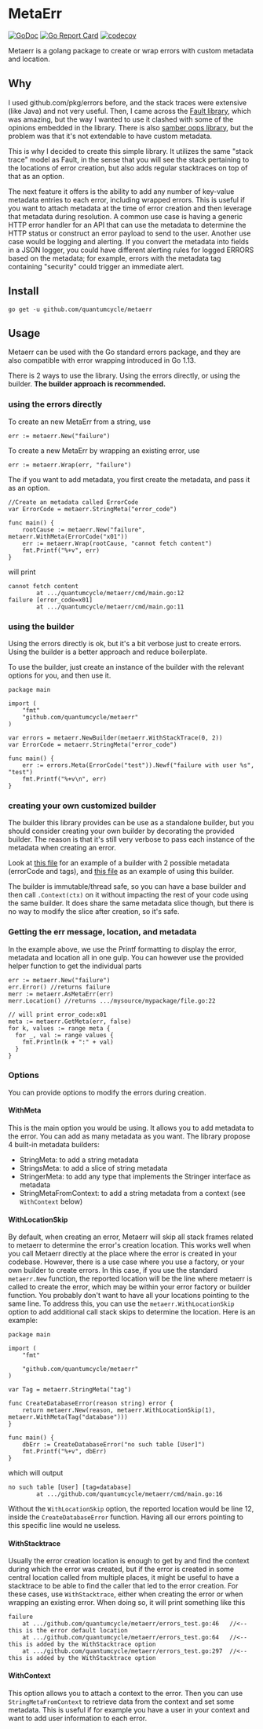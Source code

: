 # MetaErr

[![GoDoc](https://pkg.go.dev/badge/github.com/quantumcycle/metaerr)](https://pkg.go.dev/github.com/quantumcycle/metaerr?tab=doc)
[![Go Report Card](https://goreportcard.com/badge/github.com/quantumcycle/metaerr)](https://goreportcard.com/report/github.com/quantumcycle/metaerr)
[![codecov](https://codecov.io/gh/quantumcycle/metaerr/graph/badge.svg?token=3EFILQUGE9)](https://codecov.io/gh/quantumcycle/metaerr)

Metaerr is a golang package to create or wrap errors with custom metadata and location.

## Why

I used github.com/pkg/errors before, and the stack traces were extensive (like Java) and not very useful. Then, I came across the [Fault library](https://github.com/Southclaws/fault), which was amazing, but the way I wanted to use it clashed with some of the opinions embedded in the library.
There is also [samber oops library](https://github.com/samber/oops), but the problem was that it's not extendable to have custom metadata.

This is why I decided to create this simple library. It utilizes the same "stack trace" model as Fault, in the sense that you will see the stack pertaining to the locations of error creation, but also adds regular stacktraces on top of that as an option.

The next feature it offers is the ability to add any number of key-value metadata entries to each error, including wrapped errors. This is useful if you want to attach metadata at the time of error creation and then leverage that metadata during resolution. A common use case is having a generic HTTP error handler for an API that can use the metadata to determine the HTTP status or construct an error payload to send to the user. Another use case would be logging and alerting. If you convert the metadata into fields in a JSON logger, you could have different alerting rules for logged ERRORS based on the metadata; for example, errors with the metadata tag containing "security" could trigger an immediate alert.

## Install

```
go get -u github.com/quantumcycle/metaerr
```

## Usage

Metaerr can be used with the Go standard errors package, and they are also compatible with error wrapping introduced in Go 1.13.

There is 2 ways to use the library. Using the errors directly, or using the builder. **The builder approach is recommended.**

### using the errors directly

To create an new MetaErr from a string, use

```golang
err := metaerr.New("failure")
```

To create a new MetaErr by wrapping an existing error, use

```golang
err := metaerr.Wrap(err, "failure")
```

The if you want to add metadata, you first create the metadata, and pass it as an option.

```golang
//Create an metadata called ErrorCode
var ErrorCode = metaerr.StringMeta("error_code")

func main() {
	rootCause := metaerr.New("failure", metaerr.WithMeta(ErrorCode("x01"))
	err := metaerr.Wrap(rootCause, "cannot fetch content")
	fmt.Printf("%+v", err)
}
```
will print
```
cannot fetch content
        at .../quantumcycle/metaerr/cmd/main.go:12
failure [error_code=x01]
        at .../quantumcycle/metaerr/cmd/main.go:11

```

### using the builder

Using the errors directly is ok, but it's a bit verbose just to create errors. Using the builder is a better approach 
and reduce boilerplate.

To use the builder, just create an instance of the builder with the relevant options for you, and then use it.
```golang
package main

import (
	"fmt"
	"github.com/quantumcycle/metaerr"
)

var errors = metaerr.NewBuilder(metaerr.WithStackTrace(0, 2))
var ErrorCode = metaerr.StringMeta("error_code")

func main() {
	err := errors.Meta(ErrorCode("test")).Newf("failure with user %s", "test")
	fmt.Printf("%+v\n", err)
}
```

### creating your own customized builder

The builder this library provides can be use as a standalone builder, but you should consider creating your own builder
by decorating the provided builder. The reason is that it's still very verbose to pass each instance of the metadata
when creating an error.

Look at [this file](./example/errors/builder.go) for an example of a builder with 2 possible metadata (errorCode and 
tags), and [this file](./example/main.go) as an example of using this builder.

The builder is immutable/thread safe, so you can have a base builder and then call `.Context(ctx)` on it without impacting the
rest of your code using the same builder. It does share the same metadata slice though, but there is no way to modify
the slice after creation, so it's safe.

### Getting the err message, location, and metadata

In the example above, we use the Printf formatting to display the error, metadata and location all in one gulp. 
You can however use the provided helper function to get the individual parts

```golang
err := metaerr.New("failure")
err.Error() //returns failure
merr := metaerr.AsMetaErr(err)
merr.Location() //returns .../mysource/mypackage/file.go:22

// will print error_code:x01
meta := metaerr.GetMeta(err, false)
for k, values := range meta {
  for _, val := range values {
    fmt.Println(k + ":" + val)
  }
}

```

### Options

You can provide options to modify the errors during creation. 

#### WithMeta

This is the main option you would be using. It allows you to add metadata to the error. You can add as many metadata as you want.
The library propose 4 built-in metadata builders:
- StringMeta: to add a string metadata
- StringsMeta: to add a slice of string metadata
- StringerMeta: to add any type that implements the Stringer interface as metadata
- StringMetaFromContext: to add a string metadata from a context (see `WithContext` below)

#### WithLocationSkip
By default, when creating an error, Metaerr will skip all stack frames related to metaerr to determine the error's creation location. 
This works well when you call Metaerr directly at the place where the error is created in your codebase. However, there is a use case 
where you use a factory, or your own builder to create errors. In this case, if you use the standard `metaerr.New` function, the reported 
location will be the line where metaerr is called to create the error, which may be within your error factory or builder function. 
You probably don't want to have all your locations pointing to the same line. To address this, you can use the `metaerr.WithLocationSkip` 
option to add additional call stack skips to determine the location. Here is an example:

```golang
package main

import (
	"fmt"

	"github.com/quantumcycle/metaerr"
)

var Tag = metaerr.StringMeta("tag")

func CreateDatabaseError(reason string) error {
	return metaerr.New(reason, metaerr.WithLocationSkip(1), metaerr.WithMeta(Tag("database")))
}

func main() {
	dbErr := CreateDatabaseError("no such table [User]")
	fmt.Printf("%+v", dbErr)
}

```

which will output

```
no such table [User] [tag=database]
        at .../github.com/quantumcycle/metaerr/cmd/main.go:16
```

Without the `WithLocationSkip` option, the reported location would be line 12, inside the `CreateDatabaseError` function. 
Having all our errors pointing to this specific line would ne useless.

#### WithStacktrace

Usually the error creation location is enough to get by and find the context during which the error was created, but if 
the error is created in some central location called from multiple places, it might be useful to have a stacktrace to be 
able to find the caller that led to the error creation.
For these cases, use `WithStacktrace`, either when creating the error or when wrapping an existing error. When doing so, 
it will print something like this
```
failure
	at .../github.com/quantumcycle/metaerr/errors_test.go:46   //<-- this is the error default location
    at .../github.com/quantumcycle/metaerr/errors_test.go:64   //<-- this is added by the WithStacktrace option
    at .../github.com/quantumcycle/metaerr/errors_test.go:297  //<-- this is added by the WithStacktrace option
```

#### WithContext

This option allows you to attach a context to the error. Then you can use `StringMetaFromContext` to retrieve data from
the context and set some metadata. This is useful if for example you have a user in your context and want to add user
information to each error.